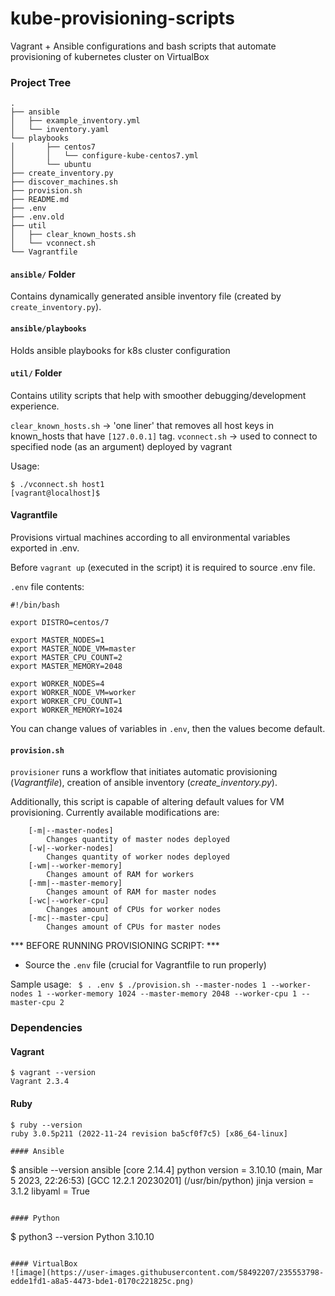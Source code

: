 # kube-provisioning-scripts

Vagrant + Ansible configurations and bash scripts that automate provisioning of kubernetes cluster on VirtualBox

### Project Tree

```
.
├── ansible
│   ├── example_inventory.yml
│   └── inventory.yaml
└── playbooks
│       ├── centos7
│       │   └── configure-kube-centos7.yml
│       └── ubuntu
├── create_inventory.py
├── discover_machines.sh
├── provision.sh
├── README.md
├── .env
├── .env.old
├── util
│   ├── clear_known_hosts.sh
│   └── vconnect.sh
└── Vagrantfile
```

#### `ansible/` Folder

Contains dynamically generated ansible inventory file (created by `create_inventory.py`).

#### `ansible/playbooks`

Holds ansible playbooks for k8s cluster configuration

#### `util/` Folder

Contains utility scripts that help with smoother debugging/development experience.

`clear_known_hosts.sh` -> 'one liner' that removes all host keys in known_hosts that have `[127.0.0.1]` tag. 
`vconnect.sh` -> used to connect to specified node (as an argument) deployed by vagrant

Usage:
```
$ ./vconnect.sh host1
[vagrant@localhost]$
```

#### Vagrantfile

Provisions virtual machines according to all environmental variables exported in .env.

Before `vagrant up` (executed in the script) it is required to source .env file.

`.env` file contents:
```
#!/bin/bash

export DISTRO=centos/7

export MASTER_NODES=1
export MASTER_NODE_VM=master
export MASTER_CPU_COUNT=2
export MASTER_MEMORY=2048

export WORKER_NODES=4
export WORKER_NODE_VM=worker
export WORKER_CPU_COUNT=1
export WORKER_MEMORY=1024
```

You can change values of variables in `.env`, then the values become default.

#### `provision.sh`

`provisioner` runs a workflow that initiates automatic provisioning (*Vagrantfile*), creation of ansible inventory (*create_inventory.py*).

Additionally, this script is capable of altering default values for VM provisioning. Currently available modifications are:

```
    [-m|--master-nodes]
        Changes quantity of master nodes deployed
    [-w|--worker-nodes]
        Changes quantity of worker nodes deployed
    [-wm|--worker-memory]
        Changes amount of RAM for workers
    [-mm|--master-memory]
        Changes amount of RAM for master nodes
    [-wc|--worker-cpu]
        Changes amount of CPUs for worker nodes
    [-mc|--master-cpu]
        Changes amount of CPUs for master nodes

```

*** BEFORE RUNNING PROVISIONING SCRIPT: ***

- Source the `.env` file (crucial for Vagrantfile to run properly)

Sample usage:
`
$ . .env
$ ./provision.sh --master-nodes 1 --worker-nodes 1 --worker-memory 1024 --master-memory 2048 --worker-cpu 1 --master-cpu 2`



### Dependencies

#### Vagrant
```
$ vagrant --version
Vagrant 2.3.4
```

#### Ruby
```
$ ruby --version
ruby 3.0.5p211 (2022-11-24 revision ba5cf0f7c5) [x86_64-linux]

#### Ansible
```
$ ansible --version
ansible [core 2.14.4]
  python version = 3.10.10 (main, Mar  5 2023, 22:26:53) [GCC 12.2.1 20230201] (/usr/bin/python)
  jinja version = 3.1.2
  libyaml = True
```

#### Python
```
$ python3 --version
Python 3.10.10
```

#### VirtualBox
![image](https://user-images.githubusercontent.com/58492207/235553798-edde1fd1-a8a5-4473-bde1-0170c221825c.png)
